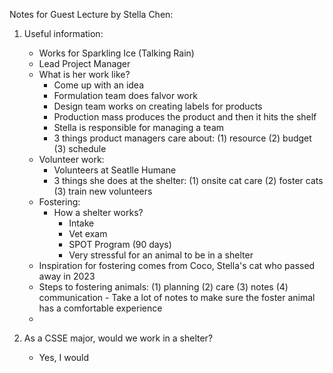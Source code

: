 Notes for Guest Lecture by Stella Chen: 

1. Useful information:
   - Works for Sparkling Ice (Talking Rain)
   - Lead Project Manager
   - What is her work like?
       - Come up with an idea
       - Formulation team does falvor work
       - Design team works on creating labels for products
       - Production mass produces the product and then it hits the shelf
       - Stella is responsible for managing a team
       - 3 things product managers care about: (1) resource (2) budget (3) schedule
   - Volunteer work:
       - Volunteers at Seatlle Humane
       - 3 things she does at the shelter: (1) onsite cat care (2) foster cats (3) train new volunteers
   - Fostering:
       - How a shelter works?
            - Intake
            - Vet exam
            - SPOT Program (90 days)
            - Very stressful for an animal to be in a shelter
   - Inspiration for fostering comes from Coco, Stella's cat who passed away in 2023
   - Steps to fostering animals: (1) planning (2) care (3) notes (4) communication
            - Take a lot of notes to make sure the foster animal has a comfortable experience
   - 
                                                                                                                                             
2. As a CSSE major, would we work in a shelter?
   - Yes, I would
